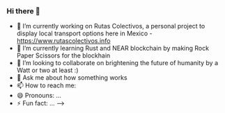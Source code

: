 ### Hi there 👋

- 🔭 I’m currently working on Rutas Colectivos, a personal project to display local transport options here in Mexico - https://www.rutascolectivos.info
- 🌱 I’m currently learning Rust and NEAR blockchain by making Rock Paper Scissors for the blockhain
- 👯 I’m looking to collaborate on brightening the future of humanity by a Watt or two at least :)
- 💬 Ask me about how something works
- 📫 How to reach me: 
- 😄 Pronouns: ...
- ⚡ Fun fact: ...
-->
